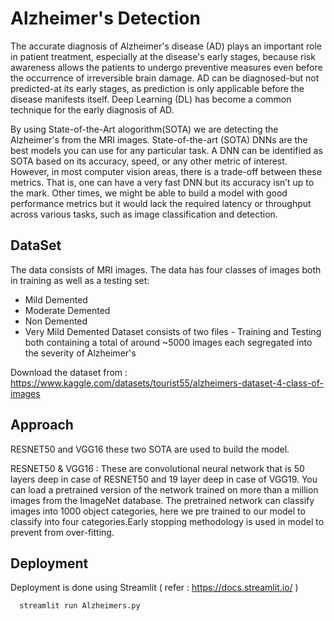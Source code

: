 
# Alzheimer's Detection 

The accurate diagnosis of Alzheimer's disease (AD) plays an important role in patient treatment, especially at the disease's early stages, because risk awareness allows the patients to undergo preventive measures even before the occurrence of irreversible brain damage. AD can be diagnosed-but not predicted-at its early stages, as prediction is only applicable before the disease manifests itself. Deep Learning (DL) has become a common technique for the early diagnosis of AD.

By using State-of-the-Art alogorithm(SOTA) we are detecting the Alzheimer's from the MRI images.
State-of-the-art (SOTA) DNNs are the best models you can use for any particular task. A DNN can be identified as SOTA based on its accuracy, speed, or any other metric of interest. However, in most computer vision areas, there is a trade-off between these metrics. That is, one can have a very fast DNN but its accuracy isn’t up to the mark. Other times, we might be able to build a model with good performance metrics but it would lack the required latency or throughput across various tasks, such as image classification and detection.
## DataSet

The data consists of MRI images. The data has four classes of images both in training as well as a testing set:

* Mild Demented
* Moderate Demented
* Non Demented
* Very Mild Demented
Dataset consists of two files - Training and Testing both containing a total of around ~5000 images each segregated into the severity of Alzheimer's

Download the dataset from : https://www.kaggle.com/datasets/tourist55/alzheimers-dataset-4-class-of-images
## Approach

RESNET50 and VGG16 these two SOTA are used to build the model.

RESNET50 & VGG16 : These are convolutional neural network that is 50 layers deep in case of RESNET50 and 19 layer deep in case of VGG19. You can load a pretrained version of the network trained on more than a million images from the ImageNet database. The pretrained network can classify images into 1000 object categories, here we pre trained to our model to classify into four categories.Early stopping methodology is used in model to prevent from over-fitting.


## Deployment

Deployment is done using Streamlit
( refer : https://docs.streamlit.io/ )
```bash
  streamlit run Alzheimers.py 
```

